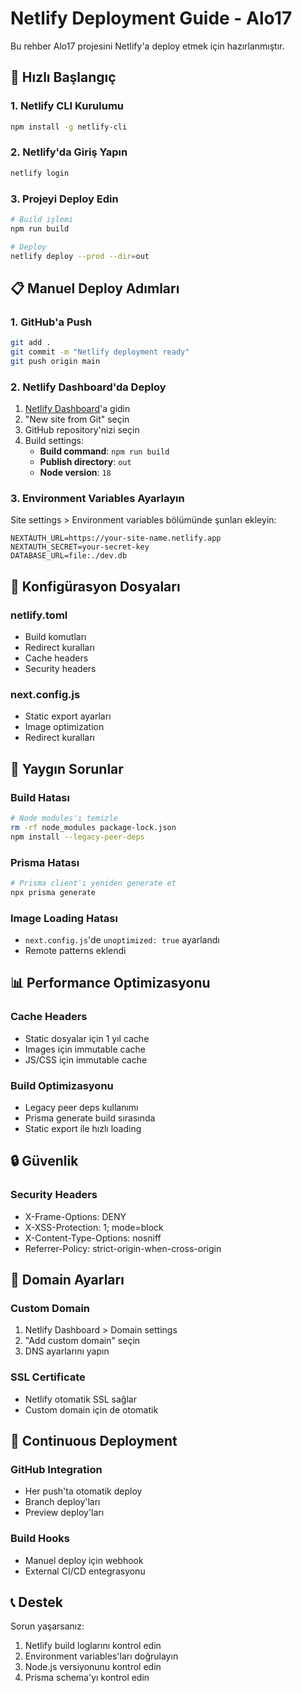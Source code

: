 # Netlify Deployment Guide - Alo17

Bu rehber Alo17 projesini Netlify'a deploy etmek için hazırlanmıştır.

## 🚀 Hızlı Başlangıç

### 1. Netlify CLI Kurulumu
```bash
npm install -g netlify-cli
```

### 2. Netlify'da Giriş Yapın
```bash
netlify login
```

### 3. Projeyi Deploy Edin
```bash
# Build işlemi
npm run build

# Deploy
netlify deploy --prod --dir=out
```

## 📋 Manuel Deploy Adımları

### 1. GitHub'a Push
```bash
git add .
git commit -m "Netlify deployment ready"
git push origin main
```

### 2. Netlify Dashboard'da Deploy
1. [Netlify Dashboard](https://app.netlify.com)'a gidin
2. "New site from Git" seçin
3. GitHub repository'nizi seçin
4. Build settings:
   - **Build command**: `npm run build`
   - **Publish directory**: `out`
   - **Node version**: `18`

### 3. Environment Variables Ayarlayın
Site settings > Environment variables bölümünde şunları ekleyin:

```
NEXTAUTH_URL=https://your-site-name.netlify.app
NEXTAUTH_SECRET=your-secret-key
DATABASE_URL=file:./dev.db
```

## 🔧 Konfigürasyon Dosyaları

### netlify.toml
- Build komutları
- Redirect kuralları
- Cache headers
- Security headers

### next.config.js
- Static export ayarları
- Image optimization
- Redirect kuralları

## 🐛 Yaygın Sorunlar

### Build Hatası
```bash
# Node modules'ı temizle
rm -rf node_modules package-lock.json
npm install --legacy-peer-deps
```

### Prisma Hatası
```bash
# Prisma client'ı yeniden generate et
npx prisma generate
```

### Image Loading Hatası
- `next.config.js`'de `unoptimized: true` ayarlandı
- Remote patterns eklendi

## 📊 Performance Optimizasyonu

### Cache Headers
- Static dosyalar için 1 yıl cache
- Images için immutable cache
- JS/CSS için immutable cache

### Build Optimizasyonu
- Legacy peer deps kullanımı
- Prisma generate build sırasında
- Static export ile hızlı loading

## 🔒 Güvenlik

### Security Headers
- X-Frame-Options: DENY
- X-XSS-Protection: 1; mode=block
- X-Content-Type-Options: nosniff
- Referrer-Policy: strict-origin-when-cross-origin

## 📱 Domain Ayarları

### Custom Domain
1. Netlify Dashboard > Domain settings
2. "Add custom domain" seçin
3. DNS ayarlarını yapın

### SSL Certificate
- Netlify otomatik SSL sağlar
- Custom domain için de otomatik

## 🔄 Continuous Deployment

### GitHub Integration
- Her push'ta otomatik deploy
- Branch deploy'ları
- Preview deploy'ları

### Build Hooks
- Manuel deploy için webhook
- External CI/CD entegrasyonu

## 📞 Destek

Sorun yaşarsanız:
1. Netlify build loglarını kontrol edin
2. Environment variables'ları doğrulayın
3. Node.js versiyonunu kontrol edin
4. Prisma schema'yı kontrol edin 